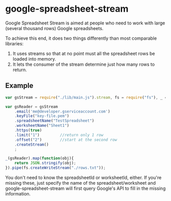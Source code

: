 google-spreadsheet-stream
=========================

Google Spreadsheet Stream is aimed at people who need to work with large (several thousand rows) Google spreadsheets.

To achieve this end, it does two things differently than most comparable libraries:

   1. It uses streams so that at no point must all the spreadsheet rows be loaded into memory.
   2. It lets the consumer of the stream determine just how many rows to return.

Example
--------
```javascript
var gsStream = require("./lib/main.js").stream, fs = require("fs"), _ = require("highland");

var gsReader = gsStream
	.email('me@developer.gserviceaccount.com')
	.keyFile("key-file.pem")
	.spreadsheetName("TestSpreadsheet")
	.worksheetName("Sheet1")
	.https(true)
	.limit("1")         //return only 1 row
	.offset("2")        //start at the second row
	.createStream()
	;

_(gsReader).map(function(obj){
	return JSON.stringify(obj);
}).pipe(fs.createWriteStream("./rows.txt"));

```

You don't need to know the spreadsheetId or worksheetId, either. If you're missing these, just specify the name of the spreadsheet/worksheet and google-spreadsheet-stream will first query Google's API to fill in the missing information.
